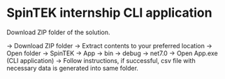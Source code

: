 # SpinTEK internship CLI application

Download ZIP folder of the solution.

-> Download ZIP folder
 -> Extract contents to your preferred location
  -> Open folder 
   -> SpinTEK
    -> App
     -> bin
      -> debug
       -> net7.0
        -> Open App.exe (CLI application)
         -> Follow instructions, if successful, csv file with necessary data is generated into same folder.
